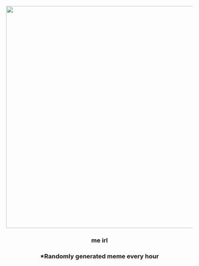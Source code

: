 <p align="center">
        <img src="https://i.redd.it/j7zk301gkp591.png" width="600" height="600">
        </p>
        <h3 align="center">me irl</h3>
        <h3 align="center">*Randomly generated meme every hour</h3>
    